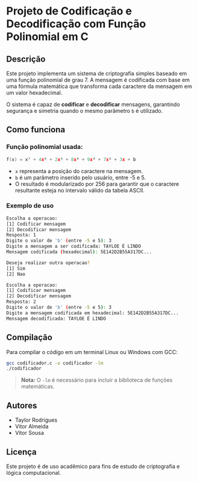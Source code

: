 
# Projeto de Codificação e Decodificação com Função Polinomial em C

## Descrição
Este projeto implementa um sistema de criptografia simples baseado em uma função polinomial de grau 7. A mensagem é codificada com base em uma fórmula matemática que transforma cada caractere da mensagem em um valor hexadecimal.

O sistema é capaz de **codificar** e **decodificar** mensagens, garantindo segurança e simetria quando o mesmo parâmetro `b` é utilizado.

## Como funciona

### Função polinomial usada:
```c
f(x) = x⁷ + 4x⁶ + 2x⁵ + 8x⁴ + 9x³ + 7x² + 3x + b
```
- `x` representa a posição do caractere na mensagem.
- `b` é um parâmetro inserido pelo usuário, entre -5 e 5.
- O resultado é modularizado por 256 para garantir que o caractere resultante esteja no intervalo válido da tabela ASCII.

### Exemplo de uso

```bash
Escolha a operacao:
[1] Codificar mensagem
[2] Decodificar mensagem
Resposta: 1
Digite o valor de 'b' (entre -5 e 5): 3
Digite a mensagem a ser codificada: TAYLOE É LINDO
Mensagem codificada (hexadecimal): 5E142D2B55A317DC...

Deseja realizar outra operacao?
[1] Sim
[2] Nao
```

```bash
Escolha a operacao:
[1] Codificar mensagem
[2] Decodificar mensagem
Resposta: 2
Digite o valor de 'b' (entre -5 e 5): 3
Digite a mensagem codificada em hexadecimal: 5E142D2B55A317DC...
Mensagem decodificada: TAYLOE É LINDO
```

## Compilação

Para compilar o código em um terminal Linux ou Windows com GCC:
```bash
gcc codificador.c -o codificador -lm
./codificador
```

> **Nota:** O `-lm` é necessário para incluir a biblioteca de funções matemáticas.

## Autores
- Taylor Rodrigues
- Vitor Almeida
- Vitor Sousa

## Licença
Este projeto é de uso acadêmico para fins de estudo de criptografia e lógica computacional.
